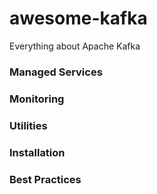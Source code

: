 # awesome-kafka
Everything about Apache Kafka

### Managed Services

### Monitoring

### Utilities

### Installation

### Best Practices
